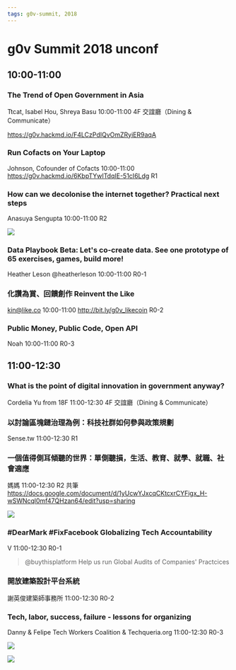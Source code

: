 ```yaml
---
tags: g0v-summit, 2018
---
```


g0v Summit 2018 unconf
=====
## 10:00-11:00
### The Trend of Open Government in Asia
Ttcat, Isabel Hou, Shreya Basu
10:00-11:00
4F 交誼廳（Dining & Communicate）

https://g0v.hackmd.io/F4LCzPdIQvOmZRyiER9aqA

### Run Cofacts on Your Laptop
Johnson, Cofounder of Cofacts
10:00-11:00
https://g0v.hackmd.io/6KbpTYwITdqIE-51cI6Ldg
R1

### How can we decolonise the internet together? Practical next steps
Anasuya Sengupta
10:00-11:00
R2

![](https://g0vhackmd.blob.core.windows.net/g0v-hackmd-images/upload_ce4d62494805884f67ddbf61c46d3f7b)

### Data Playbook Beta: Let's co-create data. See one prototype of 65 exercises, games, build more!
Heather Leson @heatherleson
10:00-11:00
R0-1

### 化讚為賞、回饋創作 Reinvent the Like
kin@like.co
10:00-11:00
http://bit.ly/g0v_likecoin
R0-2

### Public Money, Public Code, Open API
Noah
10:00-11:00
R0-3

## 11:00-12:30
### What is the point of digital innovation in government anyway?
Cordelia Yu from 18F
11:00-12:30
4F 交誼廳（Dining & Communicate）

### 以討論區塊鏈治理為例：科技社群如何參與政策規劃
Sense.tw
11:00-12:30
R1

### 一個值得側耳傾聽的世界：單側聽損，生活、教育、就學、就職、社會適應
媽媽
11:00-12:30
R2
共筆
https://docs.google.com/document/d/1yUcwYJxcqCKtcxrCYFigx_H-wSWNcql0mf47QHzan64/edit?usp=sharing

![](https://g0vhackmd.blob.core.windows.net/g0v-hackmd-images/upload_ce4d62494805884f67ddbf61c46d3f7b)


### #DearMark #FixFacebook Globalizing Tech Accountability
V
11:00-12:30
R0-1
> @buythisplatform
> Help us run Global Audits of Companies' Practcices

### 開放建築設計平台系統
謝英俊建築師事務所
11:00-12:30
R0-2

### Tech, labor, success, failure - lessons for organizing
Danny & Felipe
Tech Workers Coalition & Techqueria.org
11:00-12:30
R0-3

![](https://g0vhackmd.blob.core.windows.net/g0v-hackmd-images/upload_064e75c770392ef4f14450719dc05d02)

![](https://g0vhackmd.blob.core.windows.net/g0v-hackmd-images/upload_09d77d7e98cd7ff4b0195ecefe0c8480)
